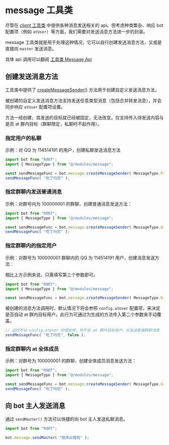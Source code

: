 # message 工具类

尽管在 [client 工具类](../../api/global/client) 中提供各种消息发送相关的 api。但考虑种类繁杂、响应 bot 配置项（例如 `atUser`）等方面，我们需要对发送消息方法进一步的封装。

message 工具类就是用于处理这种情况，它可以自行创建发送消息方法，又或是直接向 `master` 发送消息。

具体 api 调用可以翻阅 [工具类 Message Api](../../api/global/message)

## 创建发送消息方法

工具类中提供了 [createMessageSender()](../../api/global/message#createmessagesender) 方法用于创建自定义发送消息方法。

被创建的自定义发送消息方法支持发送任意类型消息（包括合并转发消息），并会同步响应 `atUser` 配置项设置。

方法一经创建，其发送的目标就已经被固定，无法改变。仅支持传入待发送内容与是否 at 群内目标（群聊限定，私聊时不起作用）。

### 指定用户的私聊

示例：对 QQ 为 114514191 的用户，创建私聊发送消息方法

```ts
import bot from "ROOT";
import { MessageType } from "@/modules/message";

const sendMessageFunc = bot.message.createMessageSender( MessageType.Private, 114514191 );
sendMessageFunc( "吃了吗您" );
```

### 指定群聊内发送普通消息

示例：对群号内为 100000001 的群聊，创建普通消息发送方法：

```ts
import bot from "ROOT";
import { MessageType } from "@/modules/message";

const sendMessageFunc = bot.message.createMessageSender( MessageType.Group, 100000001 );
sendMessageFunc( "吃了吗您" );
````

### 指定群聊内的指定用户

示例：对群号为 100000001 群聊内的 QQ 为 114514191 用户，创建消息发送方法：

相比上方示例来说，只需填写第三个参数即可。

```ts
import bot from "ROOT";
import { MessageType } from "@/modules/message";

const sendMessageFunc = bot.message.createMessageSender( MessageType.Group, 100000001, 114514191 );
```

被创建的消息方法调用时，默认情况下将会参照 `config.atUser` 配置项，来决定是否自动 at 群内目标用户。此行为可通过为生成的方法传入第二个参数来手动覆盖。

```ts
// 此时不论 config.atUser 的值如何，均不会 at 群内目标用户，仅发送普通群聊消息
sendMessageFunc( "吃了吗您", false );
```

### 指定群聊内 at 全体成员

示例：对群号为 100000001 的群聊，创建全体成员消息发送方法：

```ts
import bot from "ROOT";
import { MessageType } from "@/modules/message";

const sendMessageFunc = bot.message.createMessageSender( MessageType.Group, 100000001, "all" );
sendMessageFunc( "吃了吗您" );
```

## 向 bot 主人发送消息

通过 `sendMaster()` 方法可以快捷的向 bot 主人发送私聊消息。

```ts
import bot from "ROOT";

bot.message.sendMaster( "程序出错啦" );
```